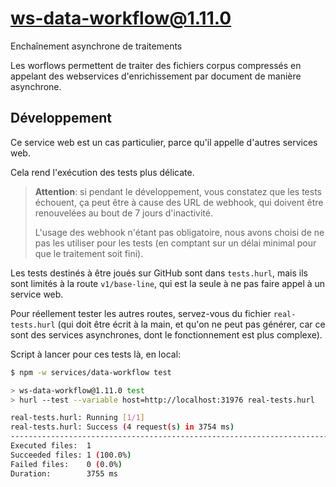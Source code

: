 # ws-data-workflow@1.11.0

Enchaînement asynchrone de traitements

Les worflows permettent de traiter des fichiers corpus compressés en appelant
des webservices d'enrichissement par document de manière asynchrone.

## Développement

Ce service web est un cas particulier, parce qu'il appelle d'autres services
web.

Cela rend l'exécution des tests plus délicate.

> **Attention**: si pendant le développement, vous constatez que les tests
> échouent, ça peut être à cause des URL de webhook, qui doivent être
> renouvelées au bout de 7 jours d'inactivité.
>
> L'usage des webhook n'étant pas obligatoire, nous avons choisi de ne pas les
> utiliser pour les tests (en comptant sur un délai minimal pour que le
> traitement soit fini).

Les tests destinés à être joués sur GitHub sont dans `tests.hurl`, mais ils sont
limités à la route `v1/base-line`, qui est la seule à ne pas faire appel à un
service web.

Pour réellement tester les autres routes, servez-vous du fichier
`real-tests.hurl` (qui doit être écrit à la main, et qu'on ne peut pas générer,
car ce sont des services asynchrones, dont le fonctionnement est plus complexe).

Script à lancer pour ces tests là, en local:

```bash
$ npm -w services/data-workflow test

> ws-data-workflow@1.11.0 test
> hurl --test --variable host=http://localhost:31976 real-tests.hurl

real-tests.hurl: Running [1/1]
real-tests.hurl: Success (4 request(s) in 3754 ms)
--------------------------------------------------------------------------------
Executed files:  1
Succeeded files: 1 (100.0%)
Failed files:    0 (0.0%)
Duration:        3755 ms

```
